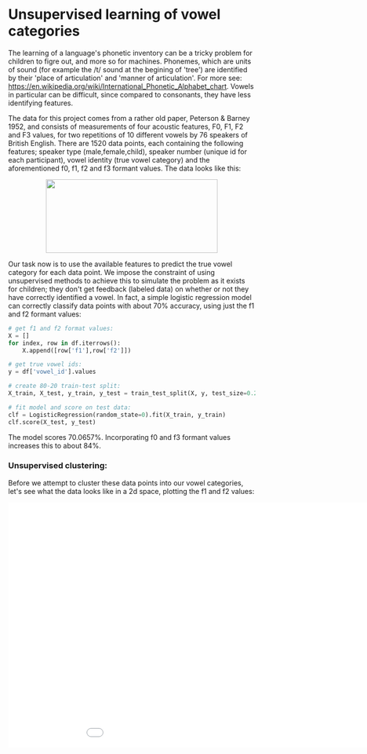 # Unsupervised learning of vowel categories

The learning of a language's phonetic inventory can be a tricky problem for children to figre out, and more so for machines.
Phonemes, which are units of sound (for example the /t/ sound at the begining of 'tree') are identified by their 'place of articulation' and 'manner of articulation'. For more see: https://en.wikipedia.org/wiki/International_Phonetic_Alphabet_chart.
Vowels in particular can be difficult, since compared to consonants, they have less identifying features. 

The data for this project comes from a rather old paper, Peterson & Barney 1952, and consists of measurements of four acoustic features, F0, F1, F2 and F3 values, for two repetitions of 10 different vowels by 76 speakers of British English. There are 1520 data points, each containing the following features; speaker type (male,female,child), speaker number (unique id for each participant), vowel identity (true vowel category) and the aforementioned f0, f1, f2 and f3 formant values. The data looks like this:

<p align="center">
  <img src="https://github.com/aneesh3397/unsupervised-learning-of-vowel-categories/blob/master/header.png" style="display: block; margin: auto;" height="150" width="350"/>
</p>

Our task now is to use the available features to predict the true vowel category for each data point. We impose the constraint of using unsupervised methods to achieve this to simulate the problem as it exists for children; they don't get feedback (labeled data) on whether or not they have correctly identified a vowel. In fact, a simple logistic regression model can correctly classify data points with about 70% accuracy, using just the f1 and f2 formant values:

```python
# get f1 and f2 format values:
X = []
for index, row in df.iterrows():
    X.append([row['f1'],row['f2']])
```
```python
# get true vowel ids:
y = df['vowel_id'].values
```
```python
# create 80-20 train-test split:
X_train, X_test, y_train, y_test = train_test_split(X, y, test_size=0.2, random_state=42)
```
```python
# fit model and score on test data:
clf = LogisticRegression(random_state=0).fit(X_train, y_train)
clf.score(X_test, y_test)
```
The model scores 70.0657%. Incorporating f0 and f3 formant values increases this to about 84%. 

### Unsupervised clustering:

Before we attempt to cluster these data points into our vowel categories, let's see what the data looks like in a 2d space, plotting the f1 and f2 values:

<iframe src="docs/vowels.html"
    sandbox="allow-same-origin allow-scripts"
    width="200%"
    height="500"
    scrolling="no"
    seamless="seamless"
    frameborder="0">
</iframe>




